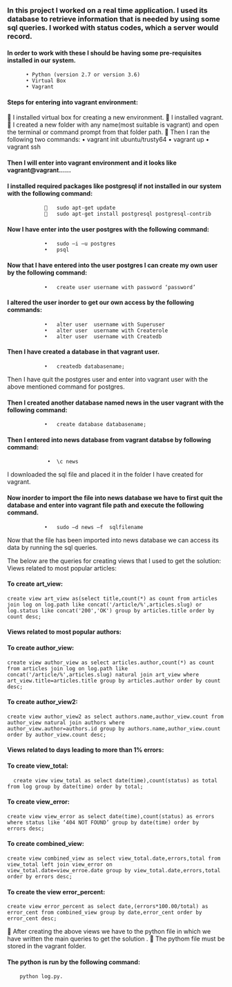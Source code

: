 ### In this project I worked on a real time application. I used its database to retrieve information that is needed by using some sql queries. I worked with status codes, which a server would record.
#### In order to work with these I should be having some pre-requisites installed in our system.
          •	Python (version 2.7 or version 3.6)
          •	Virtual Box
          •	Vagrant
#### Steps for entering into vagrant environment:
  	I installed virtual box for creating a new environment.
  	I installed vagrant.
  	I created a new folder with any name(most suitable is vagrant) and open the terminal or command prompt from that folder path.
  	Then I ran the following two commands:
                      •	vagrant init ubuntu/trusty64
                      •	vagrant up
                      •	vagrant ssh
#### Then I will enter into vagrant environment and it looks like vagrant@vagrant......
#### I  installed required packages like postgresql if not installed in our system with the      following command:
                	sudo apt-get update
                	sudo apt-get install postgresql postgresql-contrib
#### Now I have enter into the user postgres with the following command:
                •	sudo –i –u postgres
                •	psql
#### Now that I have entered into the user postgres I can create my own user by the following command:
                •	create user username with password ‘password’
#### I altered the user inorder to get our own access by the following commands:
                •	alter user  username with Superuser
                •	alter user  username with Createrole
                •	alter user  username with Createdb
#### Then I have created a database in that vagrant user.
                •	createdb databasename;
Then I have  quit the postgres user and enter into vagrant user with the above mentioned command for postgres.
#### Then I created another database named news in the user vagrant with the following command:
                •	create database databasename;
#### Then I entered into news database from vagrant databse by following command:
                 •	\c news
I downloaded the sql file and placed it in the folder I have created for vagrant.
#### Now inorder to import the file into news database we have to first quit the database and enter into vagrant file path and execute the following command.
                •	sudo –d news –f  sqlfilename
Now that the file has been imported into news database we can access its data by running the sql queries.

The below are the queries for creating views that I used to get the solution:
Views related to most popular articles:
#### To create art_view:
    create view art_view as(select title,count(*) as count from articles join log on log.path like concat('/article/%',articles.slug) or    log.status like concat('200','OK') group by articles.title order by count desc; 
#### Views related to most popular authors:
#### To create author_view:
    create view author_view as select articles.author,count(*) as count from articles join log on log.path like concat('/article/%',articles.slug) natural join art_view where art_view.title=articles.title group by articles.author order by count desc;
#### To create author_view2:
    create view author_view2 as select authors.name,author_view.count from author_view natural join authors where                  author_view.author=authors.id group by authors.name,author_view.count order by author_view.count desc;

#### Views related to days leading to more than 1% errors:
#### To create view_total:
      create view view_total as select date(time),count(status) as total from log group by date(time) order by total;
#### To create view_error:
    create view view_error as select date(time),count(status) as errors where status like ‘404 NOT FOUND’ group by date(time) order by       errors desc;
#### To create combined_view:
    create view combined_view as select view_total.date,errors,total from view_total left join view_error on                  view_total.date=view_erroe.date group by view_total.date,errors,total order by errors desc;
#### To create the view error_percent:
    create view error_percent as select date,(errors*100.00/total) as error_cent from combined_view group by date,error_cent order by       error_cent desc;
	After creating the above views we have to the python file in which we have written the main queries to get the solution .
	The pythom file must be stored in the vagrant folder.
#### The python is run by the following command:
		python log.py.


